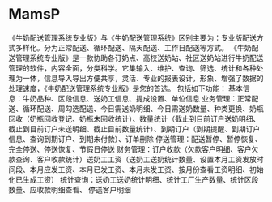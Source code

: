 # MamsP
 《牛奶配送管理系统专业版》与《牛奶配送管理系统》区别主要为：专业版配送方式多样化。分为正常配送、循环配送、隔天配送、工作日配送等方式。 《牛奶配送管理系统专业版》是一款协助各订奶点、高校送奶站、社区送奶站进行牛奶配送管理的软件，内容全面，分类科学。它集输入、维护、查询、筛选、统计和各种处理为一体，信息导入导出方便共享，灵活、专业的报表设计，形象、增强了数据的处理速度，《牛奶配送管理系统专业版》是您的首选。  包括如下功能： 基本信息：牛奶品种、区段信息、送奶工信息、提成设置、单位信息  业务管理：正常配送、循环配送、周勾选配送、今日需送奶明细、今日需送奶数量、种类更换、奶瓶回收（奶瓶回收登记、奶瓶未回收统计）、数量统计（截止到目前订户送奶明细、截止到目前订户未送明细、截止目前数量统计）、到期订户（到期提醒、到期订户信息、查询到期订户、到期未付款）、订单删除  停送管理：配送暂停、暂停恢复、完全停送、停送恢复、节假日停送  财务管理：订户收款（欠款客户明细、客户欠款查询、客户收款统计）送奶工工资（送奶工送奶统计数量、设置本月工资发放时间段、本月应发工资、本月已发工资、本月未发工资、按月份查看工资明细、初始化已生成工资）  统计查询：送奶工送奶统计明细、统计工厂生产数量、统计区段数量、应收款明细查看、 停送客户明细
